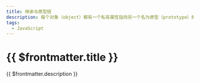 ```yaml
---
title: 继承与原型链
description: 每个对象（object）都有一个私有属性指向另一个名为原型（prototype）的对象。原型对象也有一个自己的原型，层层向上直到一个对象的原型为 null。根据定义，null 没有原型，并作为这个原型链（prototype chain）中的最后一个环节。
tags:
  - JavaScript
---
```


# {{ $frontmatter.title }}

{{ $frontmatter.description }}
